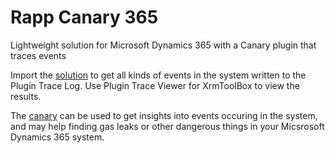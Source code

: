 # Rapp Canary 365
Lightweight solution for Microsoft Dynamics 365 with a Canary plugin that traces events

Import the [solution](https://github.com/rappen/RappCanary365/tree/master/Solution) to get all kinds of events in the system written to the Plugin Trace Log.
Use Plugin Trace Viewer for XrmToolBox to view the results.

The [canary](https://en.wiktionary.org/wiki/canary_in_a_coal_mine) can be used to get insights into events occuring in the system, and may help finding gas leaks or other dangerous things in your Micsrosoft Dynamics 365 system.
